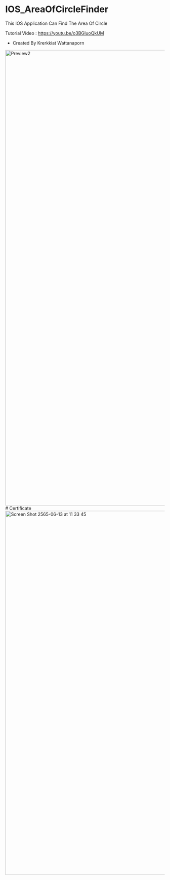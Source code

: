 # IOS_AreaOfCircleFinder
This IOS Application Can Find The Area Of Circle

Tutorial Video : https://youtu.be/o3BGIuoQkUM
- Created By Krerkkiat Wattanaporn

<img width="1440" alt="Preview2" src="https://user-images.githubusercontent.com/105172693/178416117-a46c9a90-b7f4-4f1a-a67e-b8498b2ddbc8.png">
# Certificate 
<img width="1151" alt="Screen Shot 2565-06-13 at 11 33 45" src="https://user-images.githubusercontent.com/105172693/189570925-50f5f995-b129-40cf-88e1-c9f180682bdd.png">
